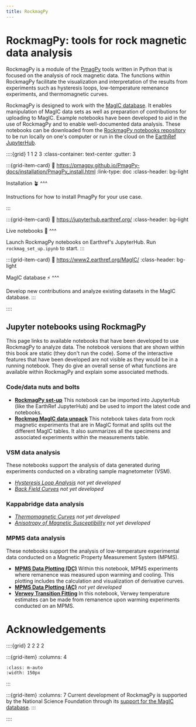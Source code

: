 ```yaml
---
title: RockmagPy
---
```


# RockmagPy: tools for rock magnetic data analysis

RockmagPy is a module of the [PmagPy](https://pmagpy.github.io/PmagPy-docs/intro.html) tools written in Python that is focused on the analysis of rock magnetic data. The functions within RockmagPy facilitate the visualization and interpretation of the results from experiments such as hysteresis loops, low-temperature remenance experiments, and thermomagnetic curves. 

RockmagPy is designed to work with the [MagIC database](https://earthref.org/MagIC). It enables manipulation of MagIC data sets as well as preparation of contributions for uploading to MagIC. Example notebooks have been developed to aid in the use of RockmagPy and to enable well-documented data analysis. These notebooks can be downloaded from the [RockmagPy notebooks repository](https://github.com/pmagpy/rockmagpy-notebooks) to be run locally on one's computer or run in the cloud on the [EarthRef JupyterHub](https://jupyterhub.earthref.org/).

::::{grid} 1 1 2 3
:class-container: text-center
:gutter: 3

:::{grid-item-card}
:link: https://pmagpy.github.io/PmagPy-docs/installation/PmagPy_install.html
:link-type: doc
:class-header: bg-light

Installation 🪴
^^^

Instructions for how to install PmagPy for your use case.

:::

:::{grid-item-card}
:link: https://jupyterhub.earthref.org/
:class-header: bg-light

Live notebooks 🚀
^^^

Launch RockmagPy notebooks on Earthref's JupyterHub. Run `rockmag_set_up.ipynb` to start.
:::

:::{grid-item-card}
:link: https://www2.earthref.org/MagIC/
:class-header: bg-light

MagIC database ⚡
^^^

Develop new contributions and analyze existing datasets in the MagIC database.
:::

::::

## Jupyter notebooks using RockmagPy

This page links to available notebooks that have been developed to use RockmagPy to analyze data.
The notebook versions that are shown within this book are static (they don't run the code).
Some of the interactive features that have been developed are not visible as they would be in a running notebook. 
They do give an overall sense of what functions are available within RockmagPy and explain
some associated methods.

### Code/data nuts and bolts

- [**RockmagPy set-up**](./rockmag_set_up.ipynb) This notebook can be imported into JupyterHub (like the EarthRef JupyterHub) and be used to import the latest code and notebooks.
- [**Rockmag MagIC data unpack**](./rockmag_data_unpack.ipynb) This notebook takes data from rock magnetic experiments that are in MagIC format and splits out the different MagIC tables. It also summarizes all the specimens and associated experiments within the measurements table.

### VSM data analysis

These notebooks support the analysis of data generated during experiments conducted on a vibrating sample magnetometer (VSM).

- [*Hysteresis Loop Analysis*](../VSM_hysteresis.ipynb) *not yet developed*
- [*Back Field Curves*](../VSM_backfield.ipynb) *not yet developed*

### Kappabridge data analysis

- [*Thermomagnetic Curves*](../kappa_thermomagnetic.ipynb) *not yet developed*
- [*Anisotropy of Magnetic Susceptibility*](../kappa_anisotropy.ipynb) *not yet developed*

### MPMS data analysis

These notebooks support the analysis of low-temperature experimental data conducted on a Magnetic Property Measurement System (MPMS).

- [**MPMS Data Plotting (DC)**](../MPMS_plot_dc.ipynb) Within this notebook, MPMS experiments where remanence was measured upon warming and cooling. This plotting includes the calculation and visualization of derivative curves.
- [**MPMS Data Plotting (AC)**](../MPMS_plot_ac.ipynb) *not yet developed*
- [**Verwey Transition Fitting**](../MPMS_verwey_fit.ipynb) In this notebook, Verwey temperature estimates can be made from remanence upon warming experiments conducted on an MPMS.

# Acknowledgements

::::{grid} 2 2 2 2

:::{grid-item}
:columns: 4

```{image} images/logos/NSF_logo.png
:class: m-auto
:width: 150px
```

:::

:::{grid-item}
:columns: 7
Current development of RockmagPy is supported by the National Science Foundation through its [support for the MagIC database](https://www.nsf.gov/awardsearch/showAward?AWD_ID=2148719).
:::

::::

